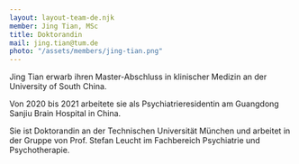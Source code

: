 ```yaml
---
layout: layout-team-de.njk
member: Jing Tian, MSc
title: Doktorandin
mail: jing.tian@tum.de
photo: "/assets/members/jing-tian.png"
---
```


Jing Tian erwarb ihren Master-Abschluss in klinischer Medizin an der University of South China. 

Von 2020 bis 2021 arbeitete sie als Psychiatrieresidentin am Guangdong Sanjiu Brain Hospital in China.

Sie ist Doktorandin an der Technischen Universität München und arbeitet in der Gruppe von Prof. Stefan Leucht im Fachbereich Psychiatrie und Psychotherapie.

<br>

